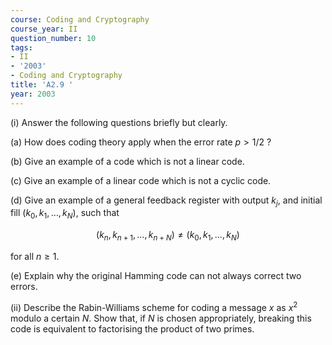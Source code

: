 ```yaml
---
course: Coding and Cryptography
course_year: II
question_number: 10
tags:
- II
- '2003'
- Coding and Cryptography
title: 'A2.9 '
year: 2003
---
```



(i) Answer the following questions briefly but clearly.

(a) How does coding theory apply when the error rate $p>1 / 2$ ?

(b) Give an example of a code which is not a linear code.

(c) Give an example of a linear code which is not a cyclic code.

(d) Give an example of a general feedback register with output $k_{j}$, and initial fill $\left(k_{0}, k_{1}, \ldots, k_{N}\right)$, such that

$$\left(k_{n}, k_{n+1}, \ldots, k_{n+N}\right) \neq\left(k_{0}, k_{1}, \ldots, k_{N}\right)$$

for all $n \geqslant 1$.

(e) Explain why the original Hamming code can not always correct two errors.

(ii) Describe the Rabin-Williams scheme for coding a message $x$ as $x^{2}$ modulo a certain $N$. Show that, if $N$ is chosen appropriately, breaking this code is equivalent to factorising the product of two primes.